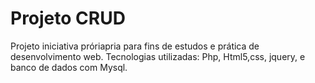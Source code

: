 # Projeto CRUD

Projeto iniciativa próriapria para fins de estudos e prática de desenvolvimento web.
Tecnologias utilizadas: Php, Html5,css, jquery, e banco de dados com Mysql.
